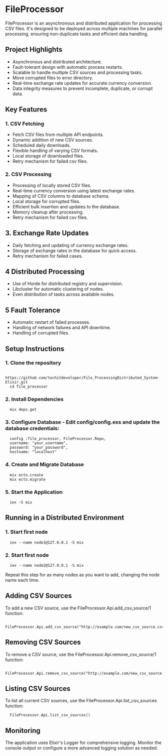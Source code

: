 # FileProcessor

FileProcessor is an asynchronous and distributed application for processing CSV files. It's designed to be deployed across multiple machines for parallel processing, ensuring non-duplicate tasks and efficient data handling.

## Project Highlights
* Asynchronous and distributed architecture.
* Fault-tolerant design with automatic process restarts.
* Scalable to handle multiple CSV sources and processing tasks.
* Move corrupted files to error directory.
* Real-time exchange rate updates for accurate currency conversion.
* Data integrity measures to prevent incomplete, duplicate, or corrupt data.

## Key Features
### 1. CSV Fetching
* Fetch CSV files from multiple API endpoints.
* Dynamic addition of new CSV sources.
* Scheduled daily downloads.
* Flexible handling of varying CSV formats.
* Local storage of downloaded files.
* Retry mechanism for failed csv files.

### 2. CSV Processing
* Processing of locally stored CSV files.
* Real-time currency conversion using latest exchange rates.
* Mapping of CSV columns to database schema.
* Local storage for corrupted files.
* Efficient bulk insertion and updates to the database.
* Memory cleanup after processing.
* Retry mechanism for failed csv files.

## 3. Exchange Rate Updates
* Daily fetching and updating of currency exchange rates.
* Storage of exchange rates in the database for quick access.
* Retry mechanism for failed cases.

## 4 Distributed Processing
* Use of Horde for distributed registry and supervision.
* Libcluster for automatic clustering of nodes.
* Even distribution of tasks across available nodes.

## 5 Fault Tolerance
* Automatic restart of failed processes.
* Handling of network failures and API downtime.
* Handling of corrupted files.
## Setup Instructions
### 1. Clone the repository 
```
  https://github.com/techitdeveloper/File_ProcessingDistributed_System-Elixir.git
  cd file_processor
```
### 2. Install Dependencies
```
  mix deps.get
```
### 3. Configure Database - Edit config/config.exs and update the database credentials: 
```
  config :file_processor, FileProcessor.Repo,
  username: "your_username",
  password: "your_password",
  hostname: "localhost"
```

### 4. Create and Migrate Database 
```
  mix ecto.create
  mix ecto.migrate
```

### 5. Start the Application
```
  iex -S mix
```

## Running in a Distributed Environment

### 1. Start first node
```
  iex --name node1@127.0.0.1 -S mix
```
### 2. Start first node
```
  iex --name node2@127.0.0.1 -S mix
```
Repeat this step for as many nodes as you want to add, changing the node name each time.

## Adding CSV Sources
To add a new CSV source, use the FileProcessor.Api.add_csv_source/1 function:
```
  FileProcessor.Api.add_csv_source("http://example.com/new_csv_source.csv")
```

## Removing CSV Sources
To remove a CSV source, use the FileProcessor.Api.remove_csv_source/1 function:
```
  FileProcessor.Api.remove_csv_source("http://example.com/new_csv_source.csv")
```

## Listing CSV Sources
To list all current CSV sources, use the FileProcessor.Api.list_csv_sources function:
```
  FileProcessor.Api.list_csv_sources()
```

## Monitoring
The application uses Elixir's Logger for comprehensive logging. Monitor the console output or configure a more advanced logging solution as needed.